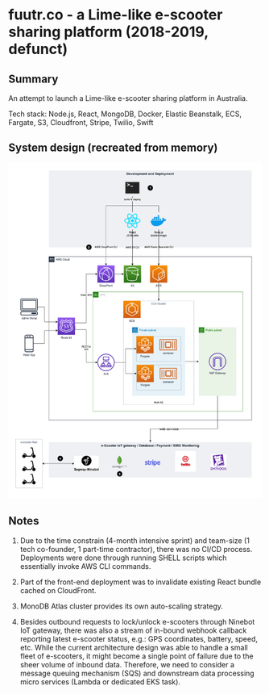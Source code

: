 # fuutr.co - a Lime-like e-scooter sharing platform (2018-2019, defunct)

## Summary

An attempt to launch a Lime-like e-scooter sharing platform in Australia.

Tech stack: Node.js, React, MongoDB, Docker, Elastic Beanstalk, ECS, Fargate, S3, Cloudfront, Stripe, Twilio, Swift

## System design (recreated from memory)

![architecture-diagram](./architecture.png)

## Notes

1. Due to the time constrain (4-month intensive sprint) and team-size (1 tech co-founder, 1 part-time contractor), there was no CI/CD process. Deployments were done through running SHELL scripts which essentially invoke AWS CLI commands.

2. Part of the front-end deployment was to invalidate existing React bundle cached on CloudFront.

3. MonoDB Atlas cluster provides its own auto-scaling strategy.

4. Besides outbound requests to lock/unlock e-scooters through Ninebot IoT gateway, there was also a stream of in-bound webhook callback reporting latest e-scooter status, e.g.: GPS coordinates, battery, speed, etc. While the current architecture design was able to handle a small fleet of e-scooters, it might become a single point of failure due to the sheer volume of inbound data. Therefore, we need to consider a message queuing mechanism (SQS) and downstream data processing micro services (Lambda or dedicated EKS task).

